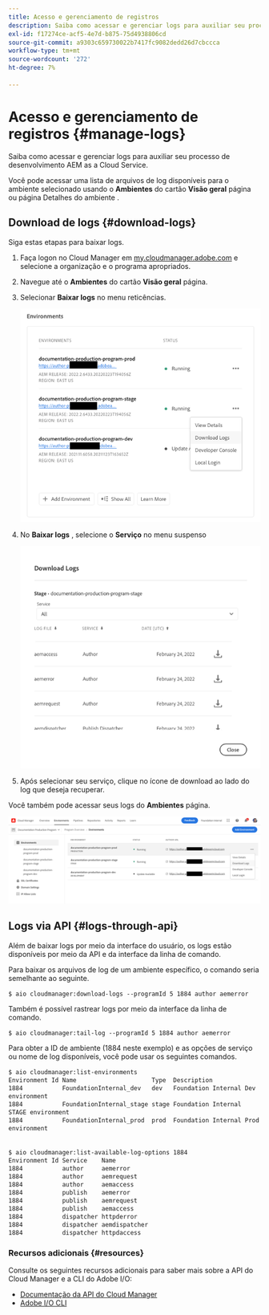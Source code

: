 ```yaml
---
title: Acesso e gerenciamento de registros
description: Saiba como acessar e gerenciar logs para auxiliar seu processo de desenvolvimento AEM as a Cloud Service.
exl-id: f17274ce-acf5-4e7d-b875-75d4938806cd
source-git-commit: a9303c659730022b7417fc9082dedd26d7cbccca
workflow-type: tm+mt
source-wordcount: '272'
ht-degree: 7%

---
```



# Acesso e gerenciamento de registros {#manage-logs}

Saiba como acessar e gerenciar logs para auxiliar seu processo de desenvolvimento AEM as a Cloud Service.

Você pode acessar uma lista de arquivos de log disponíveis para o ambiente selecionado usando o **Ambientes** do cartão **Visão geral** página ou página Detalhes do ambiente .

## Download de logs {#download-logs}

Siga estas etapas para baixar logs.

1. Faça logon no Cloud Manager em [my.cloudmanager.adobe.com](https://my.cloudmanager.adobe.com/) e selecione a organização e o programa apropriados.

1. Navegue até o **Ambientes** do cartão **Visão geral** página.

1. Selecionar **Baixar logs** no menu reticências.

   ![Item de menu dos logs de download](assets/download-logs1.png)

1. No **Baixar logs** , selecione o **Serviço** no menu suspenso

   ![Caixa de diálogo Baixar logs](assets/download-preview.png)

1. Após selecionar seu serviço, clique no ícone de download ao lado do log que deseja recuperar.

Você também pode acessar seus logs do **Ambientes** página.

![Logs da tela Ambientes](assets/download-logs.png)

## Logs via API {#logs-through-api}

Além de baixar logs por meio da interface do usuário, os logs estão disponíveis por meio da API e da interface da linha de comando.

Para baixar os arquivos de log de um ambiente específico, o comando seria semelhante ao seguinte.

```shell
$ aio cloudmanager:download-logs --programId 5 1884 author aemerror
```

Também é possível rastrear logs por meio da interface da linha de comando.

```shell
$ aio cloudmanager:tail-log --programId 5 1884 author aemerror
```

Para obter a ID de ambiente (1884 neste exemplo) e as opções de serviço ou nome de log disponíveis, você pode usar os seguintes comandos.

```shell
$ aio cloudmanager:list-environments
Environment Id Name                     Type  Description                          
1884           FoundationInternal_dev   dev   Foundation Internal Dev environment  
1884           FoundationInternal_stage stage Foundation Internal STAGE environment
1884           FoundationInternal_prod  prod  Foundation Internal Prod environment
 
 
$ aio cloudmanager:list-available-log-options 1884
Environment Id Service    Name         
1884           author     aemerror     
1884           author     aemrequest   
1884           author     aemaccess    
1884           publish    aemerror     
1884           publish    aemrequest   
1884           publish    aemaccess    
1884           dispatcher httpderror   
1884           dispatcher aemdispatcher
1884           dispatcher httpdaccess
```

### Recursos adicionais {#resources}

Consulte os seguintes recursos adicionais para saber mais sobre a API do Cloud Manager e a CLI do Adobe I/O:

* [Documentação da API do Cloud Manager](https://www.adobe.io/apis/experiencecloud/cloud-manager/docs.html)
* [Adobe I/O CLI](https://github.com/adobe/aio-cli-plugin-cloudmanager)
